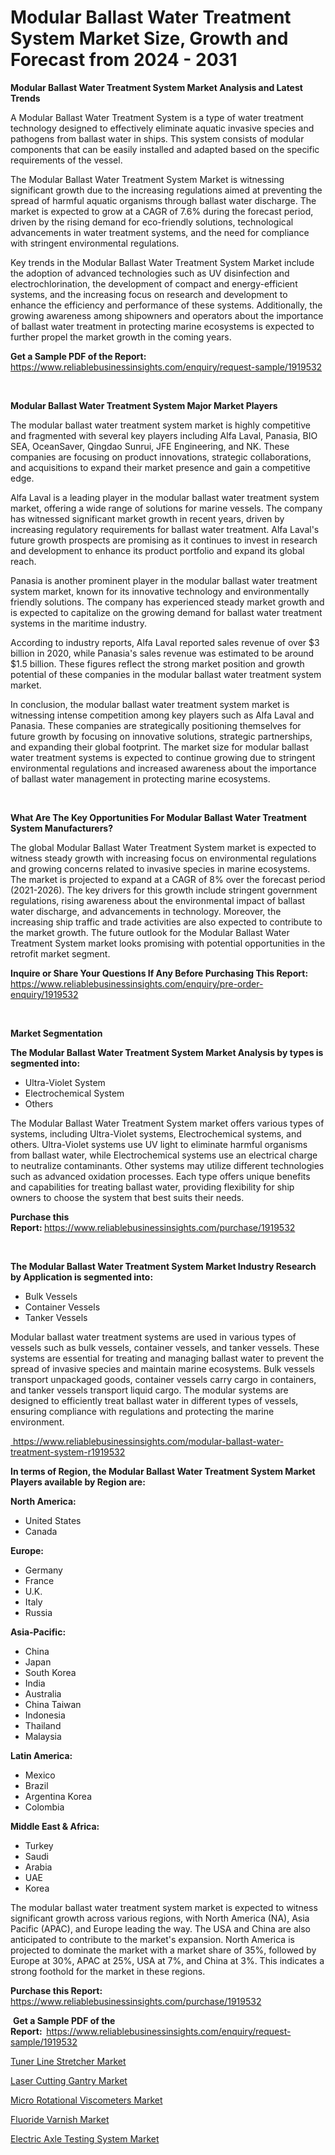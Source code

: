 <p><h1>Modular Ballast Water Treatment System Market Size, Growth and Forecast from 2024 - 2031</h1></p><p><strong>Modular Ballast Water Treatment System Market Analysis and Latest Trends</strong></p>
<p><p>A Modular Ballast Water Treatment System is a type of water treatment technology designed to effectively eliminate aquatic invasive species and pathogens from ballast water in ships. This system consists of modular components that can be easily installed and adapted based on the specific requirements of the vessel.</p><p>The Modular Ballast Water Treatment System Market is witnessing significant growth due to the increasing regulations aimed at preventing the spread of harmful aquatic organisms through ballast water discharge. The market is expected to grow at a CAGR of 7.6% during the forecast period, driven by the rising demand for eco-friendly solutions, technological advancements in water treatment systems, and the need for compliance with stringent environmental regulations.</p><p>Key trends in the Modular Ballast Water Treatment System Market include the adoption of advanced technologies such as UV disinfection and electrochlorination, the development of compact and energy-efficient systems, and the increasing focus on research and development to enhance the efficiency and performance of these systems. Additionally, the growing awareness among shipowners and operators about the importance of ballast water treatment in protecting marine ecosystems is expected to further propel the market growth in the coming years.</p></p>
<p><strong>Get a Sample PDF of the Report:&nbsp;</strong> <a href="https://www.reliablebusinessinsights.com/enquiry/request-sample/1919532">https://www.reliablebusinessinsights.com/enquiry/request-sample/1919532</a></p>
<p>&nbsp;</p>
<p><strong>Modular Ballast Water Treatment System Major Market Players</strong></p>
<p><p>The modular ballast water treatment system market is highly competitive and fragmented with several key players including Alfa Laval, Panasia, BIO SEA, OceanSaver, Qingdao Sunrui, JFE Engineering, and NK. These companies are focusing on product innovations, strategic collaborations, and acquisitions to expand their market presence and gain a competitive edge.</p><p>Alfa Laval is a leading player in the modular ballast water treatment system market, offering a wide range of solutions for marine vessels. The company has witnessed significant market growth in recent years, driven by increasing regulatory requirements for ballast water treatment. Alfa Laval's future growth prospects are promising as it continues to invest in research and development to enhance its product portfolio and expand its global reach.</p><p>Panasia is another prominent player in the modular ballast water treatment system market, known for its innovative technology and environmentally friendly solutions. The company has experienced steady market growth and is expected to capitalize on the growing demand for ballast water treatment systems in the maritime industry.</p><p>According to industry reports, Alfa Laval reported sales revenue of over $3 billion in 2020, while Panasia's sales revenue was estimated to be around $1.5 billion. These figures reflect the strong market position and growth potential of these companies in the modular ballast water treatment system market.</p><p>In conclusion, the modular ballast water treatment system market is witnessing intense competition among key players such as Alfa Laval and Panasia. These companies are strategically positioning themselves for future growth by focusing on innovative solutions, strategic partnerships, and expanding their global footprint. The market size for modular ballast water treatment systems is expected to continue growing due to stringent environmental regulations and increased awareness about the importance of ballast water management in protecting marine ecosystems.</p></p>
<p>&nbsp;</p>
<p><strong>What Are The Key Opportunities For Modular Ballast Water Treatment System Manufacturers?</strong></p>
<p><p>The global Modular Ballast Water Treatment System market is expected to witness steady growth with increasing focus on environmental regulations and growing concerns related to invasive species in marine ecosystems. The market is projected to expand at a CAGR of 8% over the forecast period (2021-2026). The key drivers for this growth include stringent government regulations, rising awareness about the environmental impact of ballast water discharge, and advancements in technology. Moreover, the increasing ship traffic and trade activities are also expected to contribute to the market growth. The future outlook for the Modular Ballast Water Treatment System market looks promising with potential opportunities in the retrofit market segment.</p></p>
<p><strong>Inquire or Share Your Questions If Any Before Purchasing This Report:</strong> <a href="https://www.reliablebusinessinsights.com/enquiry/pre-order-enquiry/1919532">https://www.reliablebusinessinsights.com/enquiry/pre-order-enquiry/1919532</a></p>
<p>&nbsp;</p>
<p><strong>Market Segmentation</strong></p>
<p><strong>The Modular Ballast Water Treatment System Market Analysis by types is segmented into:</strong></p>
<p><ul><li>Ultra-Violet System</li><li>Electrochemical System</li><li>Others</li></ul></p>
<p><p>The Modular Ballast Water Treatment System market offers various types of systems, including Ultra-Violet systems, Electrochemical systems, and others. Ultra-Violet systems use UV light to eliminate harmful organisms from ballast water, while Electrochemical systems use an electrical charge to neutralize contaminants. Other systems may utilize different technologies such as advanced oxidation processes. Each type offers unique benefits and capabilities for treating ballast water, providing flexibility for ship owners to choose the system that best suits their needs.</p></p>
<p><strong>Purchase this Report:&nbsp;</strong><a href="https://www.reliablebusinessinsights.com/purchase/1919532">https://www.reliablebusinessinsights.com/purchase/1919532</a></p>
<p>&nbsp;</p>
<p><strong>The Modular Ballast Water Treatment System Market Industry Research by Application is segmented into:</strong></p>
<p><ul><li>Bulk Vessels</li><li>Container Vessels</li><li>Tanker Vessels</li></ul></p>
<p><p>Modular ballast water treatment systems are used in various types of vessels such as bulk vessels, container vessels, and tanker vessels. These systems are essential for treating and managing ballast water to prevent the spread of invasive species and maintain marine ecosystems. Bulk vessels transport unpackaged goods, container vessels carry cargo in containers, and tanker vessels transport liquid cargo. The modular systems are designed to efficiently treat ballast water in different types of vessels, ensuring compliance with regulations and protecting the marine environment.</p></p>
<p><a href="https://www.reliablebusinessinsights.com/modular-ballast-water-treatment-system-r1919532">&nbsp;https://www.reliablebusinessinsights.com/modular-ballast-water-treatment-system-r1919532</a></p>
<p><strong>In terms of Region, the Modular Ballast Water Treatment System Market Players available by Region are:</strong></p>
<p>
    <p> <strong> North America: </strong>
        <ul>
            <li>United States</li>
            <li>Canada</li>
        </ul>
        </p> 
    <p> <strong> Europe: </strong>
        <ul>
            <li>Germany</li>
            <li>France</li>
            <li>U.K.</li>
            <li>Italy</li>
            <li>Russia</li>
        </ul>
        </p> 
    <p> <strong> Asia-Pacific: </strong>
        <ul>
            <li>China</li>
            <li>Japan</li>
            <li>South Korea</li>
            <li>India</li>
            <li>Australia</li>
            <li>China Taiwan</li>
            <li>Indonesia</li>
            <li>Thailand</li>
            <li>Malaysia</li>
        </ul>
        </p> 
    <p> <strong> Latin America: </strong>
        <ul>
            <li>Mexico</li>
            <li>Brazil</li>
            <li>Argentina Korea</li>
            <li>Colombia</li>
        </ul>
        </p> 
    <p> <strong> Middle East & Africa: </strong>
        <ul>
            <li>Turkey</li>
            <li>Saudi</li>
            <li>Arabia</li>
            <li>UAE</li>
            <li>Korea</li>
        </ul>
    </p>
    </p>
<p><p>The modular ballast water treatment system market is expected to witness significant growth across various regions, with North America (NA), Asia Pacific (APAC), and Europe leading the way. The USA and China are also anticipated to contribute to the market's expansion. North America is projected to dominate the market with a market share of 35%, followed by Europe at 30%, APAC at 25%, USA at 7%, and China at 3%. This indicates a strong foothold for the market in these regions.</p></p>
<p><strong>Purchase this Report: </strong><a href="https://www.reliablebusinessinsights.com/purchase/1919532">https://www.reliablebusinessinsights.com/purchase/1919532</a></p>
<p>&nbsp;<strong>Get a Sample PDF of the Report:&nbsp;&nbsp;</strong><a href="https://www.reliablebusinessinsights.com/enquiry/request-sample/1919532">https://www.reliablebusinessinsights.com/enquiry/request-sample/1919532</a></p>
<p><strong></strong></p>
<p><p><a href="https://github.com/kishanagarner91/Market-Research-Report-List-1/blob/main/tuner-line-stretcher-market.md">Tuner Line Stretcher Market</a></p><p><a href="https://github.com/hrhzhypq19/Market-Research-Report-List-1/blob/main/laser-cutting-gantry-market.md">Laser Cutting Gantry Market</a></p><p><a href="https://github.com/brendafegmorris532/Market-Research-Report-List-2/blob/main/micro-rotational-viscometers-market.md">Micro Rotational Viscometers Market</a></p><p><a href="https://issuu.com/reportprime-2/docs/fluoride-varnish-market-size-2030.pptx">Fluoride Varnish Market</a></p><p><a href="https://github.com/LarryPearsongXXfvf/Market-Research-Report-List-1/blob/main/electric-axle-testing-system-market.md">Electric Axle Testing System Market</a></p></p>